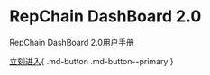 # RepChain DashBoard 2.0

RepChain DashBoard 2.0用户手册

[立刻进入](./DashBoard.md){ .md-button .md-button--primary }
